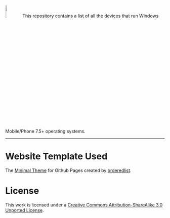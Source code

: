 <img src=https://user-images.githubusercontent.com/95459053/199389046-2e2ab9bf-fbe7-4caa-b5bb-f4e4e7e56f05.png width=10%>
This repository contains a list of all the devices that run Windows Mobile/Phone 7.5+ operating systems.

-----

# Website Template Used
The [Minimal Theme](https://github.com/orderedlist/minimal) for Github Pages created by [orderedlist](https://github.com/orderedlist).

# License
This work is licensed under a [Creative Commons Attribution-ShareAlike 3.0 Unported License](https://creativecommons.org/licenses/by-sa/3.0/).

